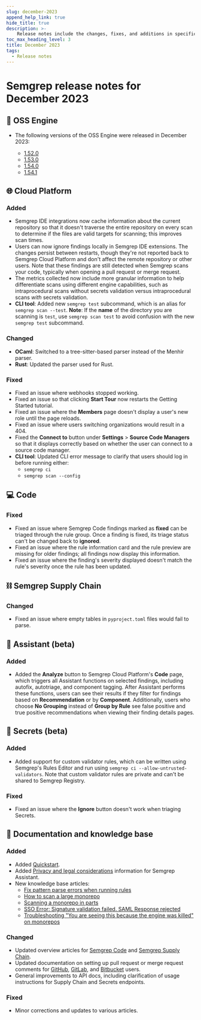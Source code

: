 ```yaml
---
slug: december-2023
append_help_link: true
hide_title: true
description: >-
    Release notes include the changes, fixes, and additions in specific versions of Semgrep.
toc_max_heading_level: 3
title: December 2023
tags:
  - Release notes
---
```


# Semgrep release notes for December 2023

## 🔧 OSS Engine

* The following versions of the OSS Engine were released in December 2023:

  * [<i class="fas fa-external-link fa-xs"></i>
    1.52.0](https://github.com/semgrep/semgrep/releases/tag/v1.52.0)
  * [<i class="fas fa-external-link fa-xs"></i>
    1.53.0](https://github.com/semgrep/semgrep/releases/tag/v1.53.0)
  * [<i class="fas fa-external-link fa-xs"></i>
    1.54.0](https://github.com/semgrep/semgrep/releases/tag/v1.54.0)
  * [<i class="fas fa-external-link fa-xs"></i>
    1.54.1](https://github.com/semgrep/semgrep/releases/tag/v1.54.1)

## 🌐 Cloud Platform

### Added

* Semgrep IDE integrations now cache information about the current repository so
  that it doesn't traverse the entire repository on every scan to determine if
  the files are valid targets for scanning; this improves scan times.
* Users can now ignore findings locally in Semgrep IDE extensions. The changes
persist between restarts, though they're not reported back to Semgrep Cloud
Platform and don't affect the remote repository or other users. Note that these findings
are still detected when Semgrep scans your code, typically when opening a pull
request or merge request.
* The metrics collected now include more granular information to help
differentiate scans using different engine capabilities, such as intraprocedural
scans without secrets validation versus intraprocedural scans *with* secrets
validation.
* **CLI tool**: Added new `semgrep test` subcommand, which is an alias for
`semgrep scan --test`. **Note**: If the **name** of the directory you are
scanning is `test`, use `semgrep scan test` to avoid confusion with the new
`semgrep test` subcommand.

### Changed

* **OCaml**: Switched to a tree-sitter-based parser instead of the Menhir
  parser.
* **Rust**: Updated the parser used for Rust.

### Fixed

* Fixed an issue where webhooks stopped working.
* Fixed an issue so that clicking **Start Tour** now restarts the Getting Started
  tutorial.
* Fixed an issue where the **Members** page doesn't display a user's new role until
  the page reloads. <!--OS-1233-->
* Fixed an issue where users switching organizations would result in a 404.
  <!--OS-136-->
* Fixed the **Connect to** button under **Settings** > **Source Code Managers**
  so that it displays correctly based on whether the user can connect to a
  source code manager. <!-- https://github.com/semgrep/semgrep-app/pull/11812
  -->
* **CLI tool**: Updated CLI error message to clarify that users should log in
  before running either:
  * `semgrep ci`
  * `semgrep scan --config`

## 💻 Code

### Fixed

* Fixed an issue where Semgrep Code findings marked as **fixed** can be triaged through
  the rule group. Once a finding is fixed, its triage status can't be changed back
  to **ignored**.
  <!--FIND-1453-->
* Fixed an issue where the rule information card and the rule preview are missing
  for older findings; all findings now display this information.
  <!--FIND-1433-->
* Fixed an issue where the finding's severity displayed doesn't match the rule's
  severity once the rule has been updated. <!--FIND-1397-->

## ⛓️ Semgrep Supply Chain

### Changed

* Fixed an issue where empty tables in `pyproject.toml` files would fail to parse.

## 🤖 Assistant (beta)

### Added

* Added the **Analyze** button to Semgrep Cloud Platform's **Code** page, which
triggers all Assistant functions on selected findings, including autofix, autotriage, and component
tagging. After Assistant performs these functions, users
can see their results if they filter for findings based on **Recommendation** or
by **Component**. Additionally, users who choose **No Grouping** instead of
**Group by Rule** see false positive and true positive recommendations when
viewing their finding details pages.

## 🔐 Secrets (beta)

### Added

* Added support for custom validator rules, which can be written using Semgrep's
  Rules Editor and run using `semgrep ci --allow-untrusted-validators`. Note
  that custom validator rules are private and can't be shared to Semgrep
  Registry.

### Fixed

* Fixed an issue where the **Ignore** button doesn't work when triaging Secrets.
  <!--SCRT-283-->

## 📝 Documentation and knowledge base

### Added

* Added [Quickstart](/docs/getting-started/quickstart).
* Added [Privacy and legal considerations](/semgrep-assistant/privacy) information for Semgrep Assistant.
* New knowledge base articles:
  * [Fix pattern parse errors when running rules](/docs/kb/rules/pattern-parse-error)
  * [How to scan a large monorepo](/kb/semgrep-code/scan-engine-kill)
  * [Scanning a monorepo in parts](/kb/semgrep-ci/scan-monorepo-in-parts)
  * [SSO Error: Signature validation failed. SAML Response rejected](/docs/kb/semgrep-appsec-platform/saml-bad-signature)
  * [Troubleshooting "You are seeing this because the engine was killed" on monorepos](/docs/kb/semgrep-code/scan-engine-kill)

### Changed

* Updated overview articles for [Semgrep Code](/semgrep-code/overview) and
  [Semgrep Supply Chain](/docs/semgrep-supply-chain/overview).
* Updated documentation on setting up pull request or merge request comments for
  [GitHub](/docs/semgrep-appsec-platform/github-pr-comments),
  [GitLab](/docs/semgrep-appsec-platform/gitlab-mr-comments), and
  [Bitbucket](/category/bitbucket-pr-comments) users.
* General improvements to API docs, including clarification of usage
  instructions for Supply Chain and Secrets endpoints.

### Fixed

* Minor corrections and updates to various articles.
